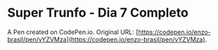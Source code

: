 # Super Trunfo - Dia 7 Completo

A Pen created on CodePen.io. Original URL: [https://codepen.io/enzo-brasil/pen/vYZVMza](https://codepen.io/enzo-brasil/pen/vYZVMza).


